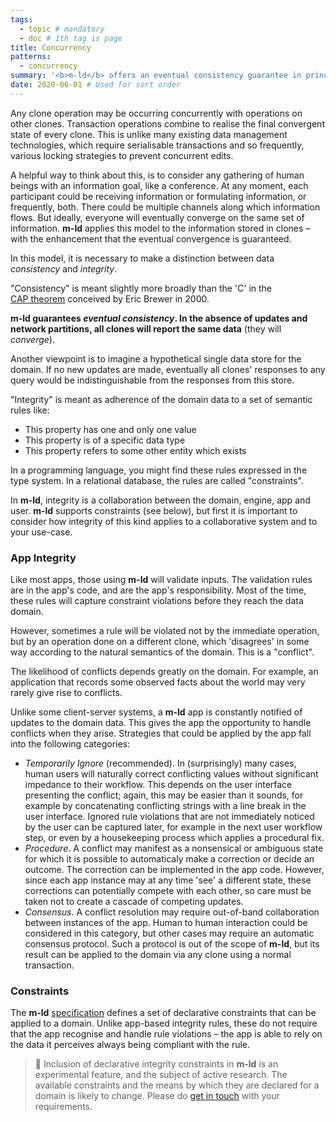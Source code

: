```yaml
---
tags:
  - topic # mandatory
  - doc # 1th tag is page
title: Concurrency
patterns:
  - concurrency
summary: '<b>m-ld</b> offers an eventual consistency guarantee in principle.'
date: 2020-06-01 # Used for sort order
---
```

Any clone operation may be occurring concurrently with operations on other
clones. Transaction operations combine to realise the final convergent state of
every clone. This is unlike many existing data management technologies, which
require serialisable transactions and so frequently, various locking strategies
to prevent concurrent edits.

A helpful way to think about this, is to consider any gathering of human beings
with an information goal, like a conference. At any moment, each participant
could be receiving information or formulating information, or frequently, both.
There could be multiple channels along which information flows. But ideally,
everyone will eventually converge on the same set of information. **m-ld**
applies this model to the information stored in clones – with the enhancement
that the eventual convergence is guaranteed.

In this model, it is necessary to make a distinction between data *consistency*
and *integrity*.

"Consistency" is meant slightly more broadly than the 'C' in the
[CAP&nbsp;theorem](https://people.eecs.berkeley.edu/~brewer/cs262b-2004/PODC-keynote.pdf)
conceived by Eric Brewer in 2000.

**m-ld guarantees *eventual consistency*. In the absence of updates and network
partitions, all clones will report the same data** (they will *converge*).

Another viewpoint is to imagine a hypothetical single data store for the domain.
If no new updates are made, eventually all clones' responses to any query would
be indistinguishable from the responses from this store.

"Integrity" is meant as adherence of the domain data to a set of semantic rules
like:
- This property has one and only one value
- This property is of a specific data type
- This property refers to some other entity which exists

In a programming language, you might find these rules expressed in the type
system. In a relational database, the rules are called "constraints".

In **m-ld**, integrity is a collaboration between the domain, engine, app and
user. **m-ld** supports constraints (see below), but first it is important to
consider how integrity of this kind applies to a collaborative system and to
your use-case.

### App Integrity
Like most apps, those using **m-ld** will validate inputs. The validation rules
are in the app's code, and are the app's responsibility. Most of the time, these
rules will capture constraint violations before they reach the data domain.

However, sometimes a rule will be violated not by the immediate operation, but
by an operation done on a different clone, which 'disagrees' in some way
according to the natural semantics of the domain. This is a "conflict".

The likelihood of conflicts depends greatly on the domain. For example, an
application that records some observed facts about the world may very rarely
give rise to conflicts.

Unlike some client-server systems, a **m-ld** app is constantly notified of
updates to the domain data. This gives the app the opportunity to handle
conflicts when they arise. Strategies that could be applied by the app fall into
the following categories:

- *Temporarily Ignore* (recommended). In (surprisingly) many cases, human users
  will naturally correct conflicting values without significant impedance to
  their workflow. This depends on the user interface presenting the conflict;
  again, this may be easier than it sounds, for example by concatenating
  conflicting strings with a line break in the user interface. Ignored rule
  violations that are not immediately noticed by the user can be captured later,
  for example in the next user workflow step, or even by a housekeeping process
  which applies a procedural fix.
- *Procedure*. A conflict may manifest as a nonsensical or ambiguous state for
  which it is possible to automaticaly make a correction or decide an outcome.
  The correction can be implemented in the app code. However, since each app
  instance may at any time 'see' a different state, these corrections can
  potentially compete with each other, so care must be taken not to create a
  cascade of competing updates.
- *Consensus*. A conflict resolution may require out-of-band collaboration
  between instances of the app. Human to human interaction could be considered
  in this category, but other cases may require an automatic consensus protocol.
  Such a protocol is out of the scope of **m-ld**, but its result can be applied
  to the domain via any clone using a normal transaction.

### Constraints
The **m-ld** [specification](http://spec.m-ld.org/#data-semantics) defines a set
of declarative constraints that can be applied to a domain. Unlike app-based
integrity rules, these do not require that the app recognise and handle rule
violations – the app is able to rely on the data it perceives always being
compliant with the rule.

> 🚧 Inclusion of declarative integrity constraints in **m-ld** is an
> experimental feature, and the subject of active research. The available
> constraints and the means by which they are declared for a domain is likely to
> change. Please do [get in touch](mailto:info@m-ld.io) with your requirements.
